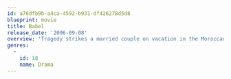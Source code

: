 ```yaml
---
id: a76dfb9b-a4ca-4592-b931-df426278d5d8
blueprint: movie
title: Babel
release_date: '2006-09-08'
overview: 'Tragedy strikes a married couple on vacation in the Moroccan desert, touching off an interlocking story involving four different families.'
genres:
  -
    id: 18
    name: Drama
---
```

